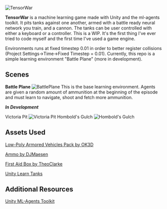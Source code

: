 ![TensorWar](images/TensorWarIconAlpha.png)

**TensorWar** is a machine learning game made with
Unity and the ml-agents toolkit. It pits tanks against one another, armed with
a battle ready neural network you train, and a cannon. The tanks can be user
controlled with either a keyboard or a controller. This is a WIP. It's
the first thing I've ever tried to code myself and the first time
I've used a game engine.

Environments runs at fixed timestep 0.01 in order to better register collisions (Project Settings->Time->Fixed Timestep = 0.01).
Currently, this repo is a simple learning environment "Battle Plane" (more in development).

## Scenes

**Battle Plane**
![BattlePlane](images/BattlePlanecap.png)
This is the base learning environment. Agents are given a random amount of ammunition
at the beginning of the episode and must learn to navigate, shoot and fetch more ammunition.

***In Development***

Victoria Pit
![Victoria Pit](images/VictoriaPitcap.png)
Hombold's Gulch
![Hombold's Gulch](images/BattleTerraincap.png)

## Assets Used

[Low-Poly Armored Vehicles Pack by OK3D](https://www.cgtrader.com/free-3d-models/vehicle/sci-fi-vehicle/low-poly-armored-vehicles-pack)

[Ammo by DJMaesen](https://sketchfab.com/3d-models/ammo-healthbox-0195d3e483e94f68964bbfa1ebb5c6f5)

[First Aid Box by TheoClarke](https://sketchfab.com/3d-models/first-aid-box-edaba58075ff4796a3ff5c4a43a765a7)

[Unity Learn Tanks](https://learn.unity.com/project/tanks-tutorial)

## Additional Resources

[Unity ML-Agents Toolkit](https://github.com/Unity-Technologies/ml-agents)


